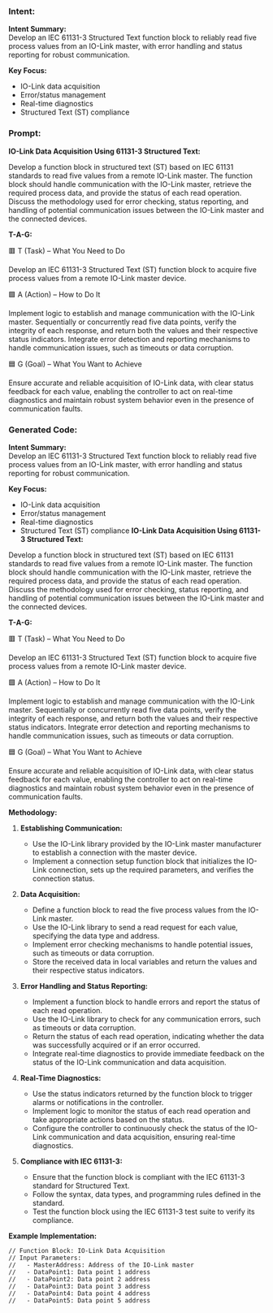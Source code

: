 ### Intent:
**Intent Summary:**  
Develop an IEC 61131-3 Structured Text function block to reliably read five process values from an IO-Link master, with error handling and status reporting for robust communication.  

**Key Focus:**  
- IO-Link data acquisition  
- Error/status management  
- Real-time diagnostics  
- Structured Text (ST) compliance

### Prompt:
**IO-Link Data Acquisition Using 61131-3 Structured Text:**

Develop a function block in structured text (ST) based on IEC 61131 standards to read five values from a remote IO-Link master. The function block should handle communication with the IO-Link master, retrieve the required process data, and provide the status of each read operation. Discuss the methodology used for error checking, status reporting, and handling of potential communication issues between the IO-Link master and the connected devices.

**T-A-G:**

🟥 T (Task) – What You Need to Do

Develop an IEC 61131-3 Structured Text (ST) function block to acquire five process values from a remote IO-Link master device.

🟩 A (Action) – How to Do It

Implement logic to establish and manage communication with the IO-Link master. Sequentially or concurrently read five data points, verify the integrity of each response, and return both the values and their respective status indicators. Integrate error detection and reporting mechanisms to handle communication issues, such as timeouts or data corruption.

🟦 G (Goal) – What You Want to Achieve

Ensure accurate and reliable acquisition of IO-Link data, with clear status feedback for each value, enabling the controller to act on real-time diagnostics and maintain robust system behavior even in the presence of communication faults.

### Generated Code:
**Intent Summary:**  
Develop an IEC 61131-3 Structured Text function block to reliably read five process values from an IO-Link master, with error handling and status reporting for robust communication.  

**Key Focus:**  
- IO-Link data acquisition  
- Error/status management  
- Real-time diagnostics  
- Structured Text (ST) compliance
**IO-Link Data Acquisition Using 61131-3 Structured Text:**

Develop a function block in structured text (ST) based on IEC 61131 standards to read five values from a remote IO-Link master. The function block should handle communication with the IO-Link master, retrieve the required process data, and provide the status of each read operation. Discuss the methodology used for error checking, status reporting, and handling of potential communication issues between the IO-Link master and the connected devices.

**T-A-G:**

🟥 T (Task) – What You Need to Do

Develop an IEC 61131-3 Structured Text (ST) function block to acquire five process values from a remote IO-Link master device.

🟩 A (Action) – How to Do It

Implement logic to establish and manage communication with the IO-Link master. Sequentially or concurrently read five data points, verify the integrity of each response, and return both the values and their respective status indicators. Integrate error detection and reporting mechanisms to handle communication issues, such as timeouts or data corruption.

🟦 G (Goal) – What You Want to Achieve

Ensure accurate and reliable acquisition of IO-Link data, with clear status feedback for each value, enabling the controller to act on real-time diagnostics and maintain robust system behavior even in the presence of communication faults. 

**Methodology:**

1. **Establishing Communication:**
   - Use the IO-Link library provided by the IO-Link master manufacturer to establish a connection with the master device.
   - Implement a connection setup function block that initializes the IO-Link connection, sets up the required parameters, and verifies the connection status.

2. **Data Acquisition:**
   - Define a function block to read the five process values from the IO-Link master.
   - Use the IO-Link library to send a read request for each value, specifying the data type and address.
   - Implement error checking mechanisms to handle potential issues, such as timeouts or data corruption.
   - Store the received data in local variables and return the values and their respective status indicators.

3. **Error Handling and Status Reporting:**
   - Implement a function block to handle errors and report the status of each read operation.
   - Use the IO-Link library to check for any communication errors, such as timeouts or data corruption.
   - Return the status of each read operation, indicating whether the data was successfully acquired or if an error occurred.
   - Integrate real-time diagnostics to provide immediate feedback on the status of the IO-Link communication and data acquisition.

4. **Real-Time Diagnostics:**
   - Use the status indicators returned by the function block to trigger alarms or notifications in the controller.
   - Implement logic to monitor the status of each read operation and take appropriate actions based on the status.
   - Configure the controller to continuously check the status of the IO-Link communication and data acquisition, ensuring real-time diagnostics.

5. **Compliance with IEC 61131-3:**
   - Ensure that the function block is compliant with the IEC 61131-3 standard for Structured Text.
   - Follow the syntax, data types, and programming rules defined in the standard.
   - Test the function block using the IEC 61131-3 test suite to verify its compliance.

**Example Implementation:**

```st
// Function Block: IO-Link Data Acquisition
// Input Parameters:
//   - MasterAddress: Address of the IO-Link master
//   - DataPoint1: Data point 1 address
//   - DataPoint2: Data point 2 address
//   - DataPoint3: Data point 3 address
//   - DataPoint4: Data point 4 address
//   - DataPoint5: Data point 5 address
